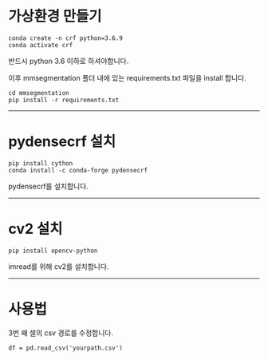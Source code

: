 # 가상환경 만들기


    conda create -n crf python=3.6.9    
    conda activate crf

반드시 python 3.6 이하로 하셔야합니다.  

이후 mmsegmentation 폴더 내에 있는 requirements.txt 파일을 install 합니다.

    cd mmsegmentation
    pip install -r requirements.txt

- - -
# pydensecrf 설치

    pip install cython
    conda install -c conda-forge pydensecrf

pydensecrf를 설치합니다.
- - -
# cv2 설치

    pip install opencv-python

imread를 위해 cv2를 설치합니다.
- - -
# 사용법
3번 째 셀의 csv 경로를 수정합니다.
    
    df = pd.read_csv('yourpath.csv')

